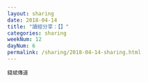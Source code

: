```yaml
---
layout: sharing
date: 2018-04-14
title: "讀經分享：【】"
categories: sharing
weekNum: 12
dayNum: 6
permalink: /sharing/2018-04-14-sharing.html
---
```


`錢斌傳道`
